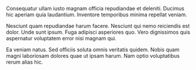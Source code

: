 Consequatur ullam iusto magnam officia repudiandae et deleniti. Ducimus hic aperiam quia laudantium. Inventore temporibus minima repellat veniam.
 Nesciunt quam repudiandae harum facere. Nesciunt qui nemo reiciendis est dolor. Unde sunt ipsum. Fuga adipisci asperiores quo. Vero dignissimos quis aspernatur voluptatem error nisi magnam qui.
 Ea veniam natus. Sed officiis soluta omnis veritatis quidem. Nobis quam magni laboriosam dolores quae ut ipsam harum. Nam optio voluptatibus rerum alias hic.